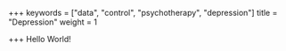 +++
keywords = ["data", "control", "psychotherapy", "depression"]
title = "Depression"
weight = 1

+++
Hello World!